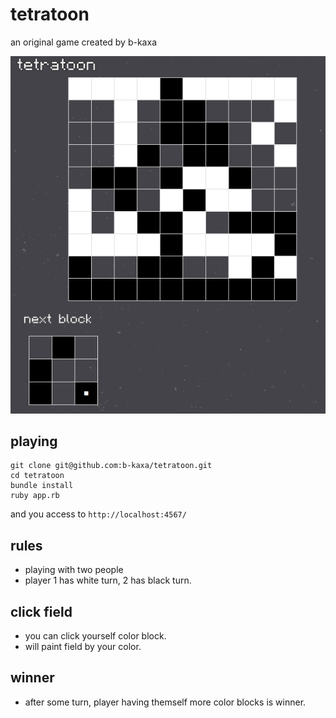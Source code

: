 # tetratoon

an original game created by b-kaxa

![Alt text](./thumbnail.png?raw=true "screen shot")

## playing

```
git clone git@github.com:b-kaxa/tetratoon.git
cd tetratoon
bundle install
ruby app.rb
```

and you access to `http://localhost:4567/`

## rules

- playing with two people
- player 1 has white turn, 2 has black turn.

## click field

- you can click yourself color block.
- will paint field by your color.

## winner

- after some turn, player having themself more color blocks is winner.
